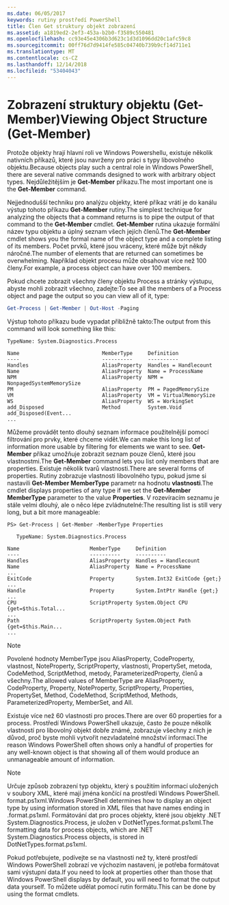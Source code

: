 ```yaml
---
ms.date: 06/05/2017
keywords: rutiny prostředí PowerShell
title: Člen Get struktury objekt zobrazení
ms.assetid: a1819ed2-2ef3-453a-b2b0-f3589c550481
ms.openlocfilehash: cc93e45e4306b3d623c1d3d1096dd20c1afc59c8
ms.sourcegitcommit: 00ff76d7d9414fe585c04740b739b9cf14d711e1
ms.translationtype: MT
ms.contentlocale: cs-CZ
ms.lasthandoff: 12/14/2018
ms.locfileid: "53404043"
---
```

# <a name="viewing-object-structure-get-member"></a><span data-ttu-id="6d10d-103">Zobrazení struktury objektu (Get-Member)</span><span class="sxs-lookup"><span data-stu-id="6d10d-103">Viewing Object Structure (Get-Member)</span></span>

<span data-ttu-id="6d10d-104">Protože objekty hrají hlavní roli ve Windows Powershellu, existuje několik nativních příkazů, které jsou navrženy pro práci s typy libovolného objektu.</span><span class="sxs-lookup"><span data-stu-id="6d10d-104">Because objects play such a central role in Windows PowerShell, there are several native commands designed to work with arbitrary object types.</span></span> <span data-ttu-id="6d10d-105">Nejdůležitějším je **Get-Member** příkazu.</span><span class="sxs-lookup"><span data-stu-id="6d10d-105">The most important one is the **Get-Member** command.</span></span>

<span data-ttu-id="6d10d-106">Nejjednodušší techniku pro analýzu objekty, které příkaz vrátí je do kanálu výstup tohoto příkazu **Get-Member** rutiny.</span><span class="sxs-lookup"><span data-stu-id="6d10d-106">The simplest technique for analyzing the objects that a command returns is to pipe the output of that command to the **Get-Member** cmdlet.</span></span> <span data-ttu-id="6d10d-107">**Get-Member** rutina ukazuje formální název typu objektu a úplný seznam všech jejích členů.</span><span class="sxs-lookup"><span data-stu-id="6d10d-107">The **Get-Member** cmdlet shows you the formal name of the object type and a complete listing of its members.</span></span> <span data-ttu-id="6d10d-108">Počet prvků, které jsou vráceny, které může být někdy náročné.</span><span class="sxs-lookup"><span data-stu-id="6d10d-108">The number of elements that are returned can sometimes be overwhelming.</span></span> <span data-ttu-id="6d10d-109">Například objekt procesu může obsahovat více než 100 členy.</span><span class="sxs-lookup"><span data-stu-id="6d10d-109">For example, a process object can have over 100 members.</span></span>

<span data-ttu-id="6d10d-110">Pokud chcete zobrazit všechny členy objektu Process a stránky výstupu, abyste mohli zobrazit všechno, zadejte:</span><span class="sxs-lookup"><span data-stu-id="6d10d-110">To see all the members of a Process object and page the output so you can view all of it, type:</span></span>

```powershell
Get-Process | Get-Member | Out-Host -Paging
```

<span data-ttu-id="6d10d-111">Výstup tohoto příkazu bude vypadat přibližně takto:</span><span class="sxs-lookup"><span data-stu-id="6d10d-111">The output from this command will look something like this:</span></span>

```output
TypeName: System.Diagnostics.Process

Name                           MemberType     Definition
----                           ----------     ----------
Handles                        AliasProperty  Handles = Handlecount
Name                           AliasProperty  Name = ProcessName
NPM                            AliasProperty  NPM = NonpagedSystemMemorySize
PM                             AliasProperty  PM = PagedMemorySize
VM                             AliasProperty  VM = VirtualMemorySize
WS                             AliasProperty  WS = WorkingSet
add_Disposed                   Method         System.Void add_Disposed(Event...
...
```

<span data-ttu-id="6d10d-112">Můžeme provádět tento dlouhý seznam informace použitelnější pomocí filtrování pro prvky, které chceme vidět.</span><span class="sxs-lookup"><span data-stu-id="6d10d-112">We can make this long list of information more usable by filtering for elements we want to see.</span></span> <span data-ttu-id="6d10d-113">**Get-Member** příkaz umožňuje zobrazit seznam pouze členů, které jsou vlastnostmi.</span><span class="sxs-lookup"><span data-stu-id="6d10d-113">The **Get-Member** command lets you list only members that are properties.</span></span> <span data-ttu-id="6d10d-114">Existuje několik tvarů vlastnosti.</span><span class="sxs-lookup"><span data-stu-id="6d10d-114">There are several forms of properties.</span></span> <span data-ttu-id="6d10d-115">Rutiny zobrazuje vlastnosti libovolného typu, pokud jsme si nastavili **Get-Member MemberType** parametr na hodnotu **vlastnosti**.</span><span class="sxs-lookup"><span data-stu-id="6d10d-115">The cmdlet displays properties of any type if we set the **Get-Member MemberType** parameter to the value **Properties**.</span></span> <span data-ttu-id="6d10d-116">V rozevíracím seznamu je stále velmi dlouhý, ale o něco lépe zvládnutelné:</span><span class="sxs-lookup"><span data-stu-id="6d10d-116">The resulting list is still very long, but a bit more manageable:</span></span>

```
PS> Get-Process | Get-Member -MemberType Properties

   TypeName: System.Diagnostics.Process

Name                       MemberType     Definition
----                       ----------     ----------
Handles                    AliasProperty  Handles = Handlecount
Name                       AliasProperty  Name = ProcessName
...
ExitCode                   Property       System.Int32 ExitCode {get;}
...
Handle                     Property       System.IntPtr Handle {get;}
...
CPU                        ScriptProperty System.Object CPU {get=$this.Total...
...
Path                       ScriptProperty System.Object Path {get=$this.Main...
...
```

> [!NOTE]
> <span data-ttu-id="6d10d-117">Povolené hodnoty MemberType jsou AliasProperty, CodeProperty, vlastnost, NoteProperty, ScriptProperty, vlastnosti, PropertySet, metoda, CodeMethod, ScriptMethod, metody, ParameterizedProperty, členů a všechny.</span><span class="sxs-lookup"><span data-stu-id="6d10d-117">The allowed values of MemberType are AliasProperty, CodeProperty, Property, NoteProperty, ScriptProperty, Properties, PropertySet, Method, CodeMethod, ScriptMethod, Methods, ParameterizedProperty, MemberSet, and All.</span></span>

<span data-ttu-id="6d10d-118">Existuje více než 60 vlastnosti pro proces.</span><span class="sxs-lookup"><span data-stu-id="6d10d-118">There are over 60 properties for a process.</span></span> <span data-ttu-id="6d10d-119">Prostředí Windows PowerShell ukazuje, často že pouze několik vlastností pro libovolný objekt dobře známé, zobrazuje všechny z nich je důvod, proč byste mohli vytvořit nezvladatelné množství informací.</span><span class="sxs-lookup"><span data-stu-id="6d10d-119">The reason Windows PowerShell often shows only a handful of properties for any well-known object is that showing all of them would produce an unmanageable amount of information.</span></span>

> [!NOTE]
> <span data-ttu-id="6d10d-120">Určuje způsob zobrazení typ objektu, který s použitím informací uložených v soubory XML, které mají jména končící na prostředí Windows PowerShell. format.ps1xml.</span><span class="sxs-lookup"><span data-stu-id="6d10d-120">Windows PowerShell determines how to display an object type by using information stored in XML files that have names ending in .format.ps1xml.</span></span> <span data-ttu-id="6d10d-121">Formátování dat pro proces objekty, které jsou objekty .NET System.Diagnostics.Process, je uložen v DotNetTypes.format.ps1xml.</span><span class="sxs-lookup"><span data-stu-id="6d10d-121">The formatting data for process objects, which are .NET System.Diagnostics.Process objects, is stored in DotNetTypes.format.ps1xml.</span></span>

<span data-ttu-id="6d10d-122">Pokud potřebujete, podívejte se na vlastnosti než ty, které prostředí Windows PowerShell zobrazí ve výchozím nastavení, je potřeba formátovat sami výstupní data.</span><span class="sxs-lookup"><span data-stu-id="6d10d-122">If you need to look at properties other than those that Windows PowerShell displays by default, you will need to format the output data yourself.</span></span> <span data-ttu-id="6d10d-123">To můžete udělat pomocí rutin formátu.</span><span class="sxs-lookup"><span data-stu-id="6d10d-123">This can be done by using the format cmdlets.</span></span>